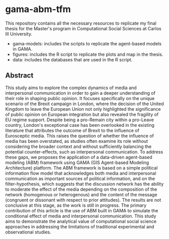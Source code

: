 # gama-abm-tfm
This repository contains all the necessary resources to replicate my final thesis for the Master's program in Computational Social Sciences at Carlos III University.

* gama-models: includes the scripts to replicate the agent-based models in GAMA. 
* figures: includes the R script to replicate the plots and map in the thesis. 
* data: includes the databases that are used in the R script.

## Abstract
This study aims to explore the complex dynamics of media and interpersonal communication in order to gain a deeper understanding of their role in shaping public opinion. It focuses specifically on the unique scenario of the Brexit campaign in London, where the decision of the United Kingdom to leave the European Union not only highlighted the significance of public opinion on European integration but also revealed the fragility of EU regime support. Despite being a pro-Remain city within a pro-Leave country, London's exceptional case has been overlooked in the existing literature that attributes the outcome of Brexit to the influence of Eurosceptic media. This raises the question of whether the influence of media has been overstated, as studies often examine its role without considering the broader context and without sufficiently balancing the potential counter-effects, such as interpersonal communication. To address these gaps, we proposes the application of a data-driven agent-based modeling (ABM) framework using GAMA (GIS Agent-based Modeling Architecture) platform. The ABM framework is based on a simple political information flow model that acknowledges both media and interpersonal communication as important sources of political information, and on the filter-hypothesis, which suggests that the discussion network has the ability to moderate the effect of the media depending on the composition of the network (homogenous or heterogenous) and the content of the message (congruent or dissonant with respect to prior attitudes). The results are not conclusive at this stage, as the work is still in progress. The primary contribution of this article is the use of ABM built in GAMA to simulate the conditional effect of media and interpersonal communication. This study aims to demonstrate the analytical value of computational social science approaches in addressing the limitations of traditional experimental and observational studies.
 

